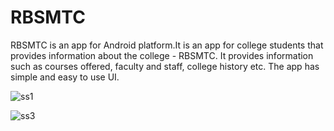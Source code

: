 # RBSMTC
RBSMTC is an app for Android platform.It is an app for college students that provides information about the college - RBSMTC. 
It provides information such as courses offered, faculty and staff, college history etc. The app has simple and easy to use UI.

![ss1](https://user-images.githubusercontent.com/15258241/29746205-29320036-8af0-11e7-8ba1-1a1057a5587b.png "HOME SCREEN") 

![ss3](https://user-images.githubusercontent.com/15258241/29746245-8bc09036-8af1-11e7-8be1-ce37334a4392.png)

